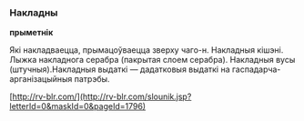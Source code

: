 ### Накладны
**прыметнік**

Які накладваецца, прымацоўваецца зверху чаго-н. Накладныя кішэні. Лыжка накладнога серабра (пакрытая слоем серабра). Накладныя вусы (штучныя).Накладныя выдаткі — дадатковыя выдаткі на гаспадарча-арганізацыйныя патрэбы.

<a rel="author">[http://rv-blr.com/](http://rv-blr.com/slounik.jsp?letterId=0&maskId=0&pageId=1796)</a>
